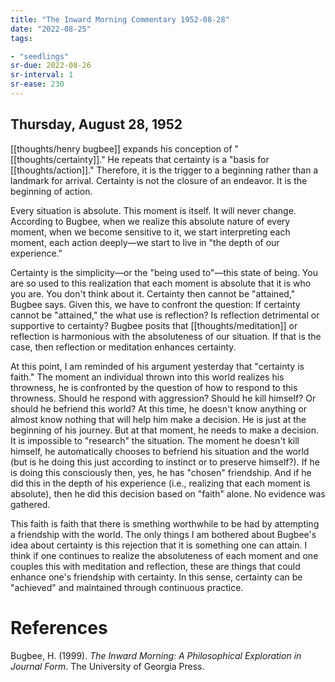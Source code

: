 ```yaml
---
title: "The Inward Morning Commentary 1952-08-28"
date: "2022-08-25"
tags:

- "seedlings"
sr-due: 2022-08-26
sr-interval: 1
sr-ease: 230
---
```


## Thursday, August 28, 1952

[[thoughts/henry bugbee]] expands his conception of "[[thoughts/certainty]]." He repeats that certainty is a "basis for [[thoughts/action]]." Therefore, it is the trigger to a beginning rather than a landmark for arrival. Certainty is not the closure of an endeavor. It is the beginning of action.

Every situation is absolute. This moment is itself. It will never change. According to Bugbee, when we realize this absolute nature of every moment, when we become sensitive to it, we start interpreting each moment, each action deeply—we start to live in "the depth of our experience."

Certainty is the simplicity—or the "being used to"—this state of being. You are so used to this realization that each moment is absolute that it is who you are. You don't think about it. Certainty then cannot be "attained," Bugbee says. Given this, we have to confront the question: If certainty cannot be "attained," the what use is reflection? Is reflection detrimental or supportive to certainty? Bugbee posits that [[thoughts/meditation]] or reflection is harmonious with the absoluteness of our situation. If that is the case, then reflection or meditation enhances certainty.

At this point, I am reminded of his argument yesterday that "certainty is faith." The moment an individual thrown into this world realizes his throwness, he is confronted by the question of how to respond to this throwness. Should he respond with aggression? Should he kill himself? Or should he befriend this world? At this time, he doesn't know anything or almost know nothing that will help him make a decision. He is just at the beginning of his journey. But at that moment, he needs to make a decision. It is impossible to "research" the situation. The moment he doesn't kill himself, he automatically chooses to befriend his situation and the world (but is he doing this just according to instinct or to preserve himself?). If he is doing this consciously then, yes, he has "chosen" friendship. And if he did this in the depth of his experience (i.e., realizing that each moment is absolute), then he did this decision based on "faith" alone. No evidence was gathered.

This faith is faith that there is smething worthwhile to be had by attempting a friendship with the world. The only things I am bothered about Bugbee's idea about certainty is this rejection that it is something one can attain. I think if one continues to realize the absoluteness of each moment and one couples this with meditation and reflection, these are things that could enhance one's friendship with certainty. In this sense, certainty can be "achieved" and maintained through continuous practice.

# References

Bugbee, H. (1999). _The Inward Morning: A Philosophical Exploration in Journal Form_. The University of Georgia Press.